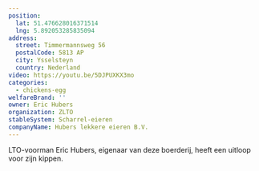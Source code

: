 ```yaml
---
position:
  lat: 51.476628016371514
  lng: 5.892053285835094
address:
  street: Timmermannsweg 56
  postalCode: 5813 AP
  city: Ysselsteyn
  country: Nederland
video: https://youtu.be/5DJPUXKX3mo
categories:
  - chickens-egg
welfareBrand: ''
owner: Eric Hubers
organization: ZLTO
stableSystem: Scharrel-eieren
companyName: Hubers lekkere eieren B.V.
---
```

LTO-voorman Eric Hubers, eigenaar van deze boerderij, heeft een uitloop voor zijn kippen.